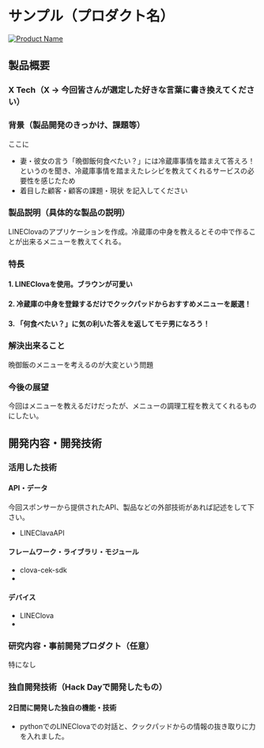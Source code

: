 # サンプル（プロダクト名）

[![Product Name](image.png)](https://www.youtube.com/watch?v=G5rULR53uMk)

## 製品概要
### X Tech（X → 今回皆さんが選定した好きな言葉に書き換えてください）

### 背景（製品開発のきっかけ、課題等）
ここに
- 妻・彼女の言う「晩御飯何食べたい？」には冷蔵庫事情を踏まえて答えろ！というのを聞き、冷蔵庫事情を踏まえたレシピを教えてくれるサービスの必要性を感じたため
- 着目した顧客・顧客の課題・現状
を記入してください

### 製品説明（具体的な製品の説明）
LINEClovaのアプリケーションを作成。冷蔵庫の中身を教えるとその中で作ることが出来るメニューを教えてくれる。

### 特長

#### 1. LINEClovaを使用。ブラウンが可愛い

#### 2. 冷蔵庫の中身を登録するだけでクックパッドからおすすめメニューを厳選！

#### 3. 「何食べたい？」に気の利いた答えを返してモテ男になろう！

### 解決出来ること
晩御飯のメニューを考えるのが大変という問題

### 今後の展望
今回はメニューを教えるだけだったが、メニューの調理工程を教えてくれるものにしたい。


## 開発内容・開発技術
### 活用した技術
#### API・データ
今回スポンサーから提供されたAPI、製品などの外部技術があれば記述をして下さい。

* LINEClavaAPI

#### フレームワーク・ライブラリ・モジュール
* clova-cek-sdk
* 

#### デバイス
* LINEClova
* 

### 研究内容・事前開発プロダクト（任意）
特になし

### 独自開発技術（Hack Dayで開発したもの）
#### 2日間に開発した独自の機能・技術
* pythonでのLINEClovaでの対話と、クックパッドからの情報の抜き取りに力を入れました。
